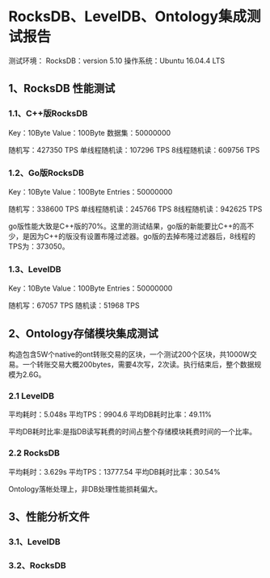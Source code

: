 # RocksDB、LevelDB、Ontology集成测试报告
测试环境：
RocksDB：version 5.10
操作系统：Ubuntu 16.04.4 LTS


## 1、RocksDB 性能测试

### 1.1、C++版RocksDB

Key：10Byte
Value：100Byte
数据集：50000000

随机写：427350 TPS 
单线程随机读：107296 TPS
8线程随机读：609756 TPS

### 1.2、Go版RocksDB

Key：10Byte
Value：100Byte
Entries：50000000

随机写：338600 TPS
单线程随机读：245766 TPS 
8线程随机读：942625 TPS

go版性能大致是C++版的70%。这里的测试结果，go版的新能要比C++的高不少，是因为C++的版没有设置布隆过滤器。go版的去掉布隆过滤器后，8线程的TPS为：373050。

### 1.3、LevelDB

Key：10Byte
Value：100Byte
Entries：50000000

随机写：67057 TPS
随机读：51968 TPS

## 2、Ontology存储模块集成测试

构造包含5W个native的ont转账交易的区块，一个测试200个区块，共1000W交易。一个转账交易大概200bytes，需要4次写，2次读。执行结束后，整个数据规模为2.6G。

### 2.1 LevelDB 

平均耗时：5.048s
平均TPS：9904.6
平均DB耗时比率：49.11%

平均DB耗时比率:是指DB读写耗费的时间占整个存储模块耗费时间的一个比率。

### 2.2 RocksDB 

平均耗时：3.629s
平均TPS：13777.54
平均DB耗时比率：30.54%


Ontology落帐处理上，非DB处理性能损耗偏大。

## 3、性能分析文件

### 3.1、LevelDB 



### 3.2、RocksDB 




